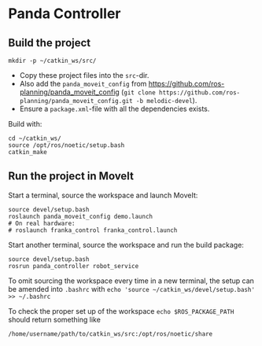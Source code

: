 # Panda Controller

## Build the project

```
mkdir -p ~/catkin_ws/src/
```
* Copy these project files into the `src`-dir.
* Also add the `panda_moveit_config` from https://github.com/ros-planning/panda_moveit_config
(`git clone https://github.com/ros-planning/panda_moveit_config.git -b melodic-devel`).
* Ensure a `package.xml`-file with all the dependencies exists.

Build with:
```
cd ~/catkin_ws/
source /opt/ros/noetic/setup.bash
catkin_make
```

## Run the project in MoveIt

Start a terminal, source the workspace and launch MoveIt:
```
source devel/setup.bash
roslaunch panda_moveit_config demo.launch
# On real hardware:
# roslaunch franka_control franka_control.launch
```

Start another terminal, source the workspace and run the build package:
```
source devel/setup.bash
rosrun panda_controller robot_service
```

To omit sourcing the workspace every time in a new terminal, the setup can be amended into 
`.bashrc` with `echo 'source ~/catkin_ws/devel/setup.bash' >> ~/.bashrc`

To check the proper set up of the workspace `echo $ROS_PACKAGE_PATH` should return something like
```
/home/username/path/to/catkin_ws/src:/opt/ros/noetic/share
```

